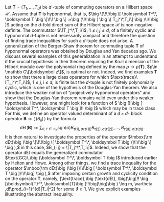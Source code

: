 Let $\boldsymbol T=(T_1, \ldots , T_d)$ be $d$ -tuple of commuting operators
on a Hilbert space $\mathcal H$. Assume that $\boldsymbol T$ is hyponormal, 
that is, 
$\big \[\!\!\big \[ \boldsymbol T^\*, \boldsymbol T \big \]\!\! \big \]
:=\big (\!\!\big ( \big \[ T_j^\*,T_i\] \big )\!\!\big )$ acting on the $d$-fold
direct sum of the Hilbert space $\mathcal H$ is non-negative definite. 
The commutator $\[T_j^\*,T_i\]$, $1\leq i,j \leq d$, of a finitely cyclic and 
hyponormal $d$-tuple is not necessarily compact and therefore the question
 of finding trace inequalities for such a $d$-tuple does not arise. 
A generalization of the Berger-Shaw theorem for commuting tuple $\boldsymbol T$ of
hyponormal operators was obtained by Douglas and Yan decades ago.  We discuss several
examples of this generalization in an attempt to understand if the crucial hypothesis
in their theorem requiring the Krull dimension of the Hilbert module over the polynomial
ring defined by the map $p\to p(\boldsymbol T)$, $p\in \mathbb C\[\boldsymbol z\]$, is
optimal or not. Indeed, we find examples $\boldsymbol T$ to show that there a large class
operators for which $\text{trace}\[T_j^\*,T_i\]$, $1\leq j,i \leq d$, is finite but the
$d$-tuple is not finitely polynomially cyclic, which is one of the hypothesis of the
Douglas-Yan theorem. We also introduce the weaker notion of "projectively hyponormal 
operators" and show that the Douglas-Yan theorem remains valid even under this weaker hypothesis. 
However, one might look for a function of 
$ \big \[\!\!\big \[ \boldsymbol T^\*, \boldsymbol T \big \]\!\! \big \]$ 
which may be in trace class. For this, we define an operator valued determinant of a 
$d\times d$- block operator $\boldsymbol B := \big (\!\!\big ( B_{i j} \big )\!\! \big )$ 
by the formula 
$$\text{dEt}\big (\boldsymbol{B}\big ):=\sum_{\sigma, \tau \in \mathfrak S_d} 
\text{sgn}(\sigma)B_{\tau(1),\sigma(\tau(1))}B_{\tau(2),\sigma(\tau(2))},\ldots, 
B_{\tau(d),\sigma(\tau(d))} .$$
It is then natural to investigate the properties of the operator 
$\mbox{\rm dEt}\big (\big \[\!\!\big \[ \boldsymbol T^\*, \boldsymbol T \big \]\!\!\big \] \big ),$
in this case, $B_{i j} = \[T_j^\*,T_i\]$. 
Indeed, we show that the operator dEt equals the generalized commutator  
$\text{GC}\,\big (\boldsymbol T^\*, \boldsymbol T \big )$ introduced earlier by 
Helton and Howe. Among other things, we find a trace inequality for the operator 
$\mbox{\rm dEt}\big (\big [\!\!\big [ \boldsymbol T^\*, \boldsymbol T \big ]\!\!\big] \big ),$ 
after imposing certain growth and cyclicity condition on the operator $\boldsymbol T$, namely, 
\[\text{trace}\,\big (\text{dEt}\,
\big(\big[\!\! \big [\boldsymbol{T}^\*, \boldsymbol{T}\big ]\!\!\big]\big)\big )
\leq m\, \vartheta \,d!\prod_{i=1}^{d}\|T_i\|^2\]
for some $\vartheta \geq 1.$ We give explicit examples illustrating the abstract inequality.
